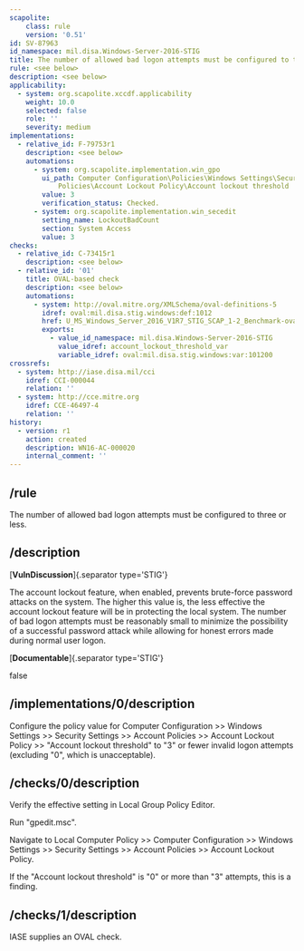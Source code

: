 ```yaml
---
scapolite:
    class: rule
    version: '0.51'
id: SV-87963
id_namespace: mil.disa.Windows-Server-2016-STIG
title: The number of allowed bad logon attempts must be configured to three or less.
rule: <see below>
description: <see below>
applicability:
  - system: org.scapolite.xccdf.applicability
    weight: 10.0
    selected: false
    role: ''
    severity: medium
implementations:
  - relative_id: F-79753r1
    description: <see below>
    automations:
      - system: org.scapolite.implementation.win_gpo
        ui_path: Computer Configuration\Policies\Windows Settings\Security Settings\Account
            Policies\Account Lockout Policy\Account lockout threshold
        value: 3
        verification_status: Checked.
      - system: org.scapolite.implementation.win_secedit
        setting_name: LockoutBadCount
        section: System Access
        value: 3
checks:
  - relative_id: C-73415r1
    description: <see below>
  - relative_id: '01'
    title: OVAL-based check
    description: <see below>
    automations:
      - system: http://oval.mitre.org/XMLSchema/oval-definitions-5
        idref: oval:mil.disa.stig.windows:def:1012
        href: U_MS_Windows_Server_2016_V1R7_STIG_SCAP_1-2_Benchmark-oval.xml
        exports:
          - value_id_namespace: mil.disa.Windows-Server-2016-STIG
            value_idref: account_lockout_threshold_var
            variable_idref: oval:mil.disa.stig.windows:var:101200
crossrefs:
  - system: http://iase.disa.mil/cci
    idref: CCI-000044
    relation: ''
  - system: http://cce.mitre.org
    idref: CCE-46497-4
    relation: ''
history:
  - version: r1
    action: created
    description: WN16-AC-000020
    internal_comment: ''
---
```



## /rule

The number of allowed bad logon attempts must be configured to three or less.

## /description

[**VulnDiscussion**]{.separator type='STIG'}

The account lockout feature, when enabled, prevents brute-force password attacks on the system. The higher this value is, the less effective the account lockout feature will be in protecting the local system. The number of bad logon attempts must be reasonably small to minimize the possibility of a successful password attack while allowing for honest errors made during normal user logon.

[**Documentable**]{.separator type='STIG'}

false

## /implementations/0/description

Configure the policy value for Computer Configuration >> Windows Settings >> Security Settings >> Account Policies >> Account Lockout Policy >> "Account lockout threshold" to "3" or fewer invalid logon attempts (excluding "0", which is unacceptable).

## /checks/0/description

Verify the effective setting in Local Group Policy Editor.

Run "gpedit.msc".

Navigate to Local Computer Policy >> Computer Configuration >> Windows Settings >> Security Settings >> Account Policies >> Account Lockout Policy.

If the "Account lockout threshold" is "0" or more than "3" attempts, this is a finding.

## /checks/1/description

IASE supplies an OVAL check.
